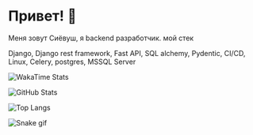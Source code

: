 # Привет! 👋  
Меня зовут Сиёвуш, я backend разработчик. мой  стек

Django, Django rest framework, Fast API, SQL alchemy, Pydentic, CI/CD, Linux, Celery, postgres, MSSQL Server 



![WakaTime Stats](https://github-readme-stats.vercel.app/api/wakatime?username=siyavush1411&theme=radical)

![GitHub Stats](https://github-readme-stats.vercel.app/api?username=Siyovush&show_icons=true&theme=radical)


![Top Langs](https://github-readme-stats.vercel.app/api/top-langs/?username=Siyovush&layout=compact&theme=tokyonight)

![Snake gif](https://github.com/Siyovush/Siyovush/blob/output/github-contribution-grid-snake.svg)

